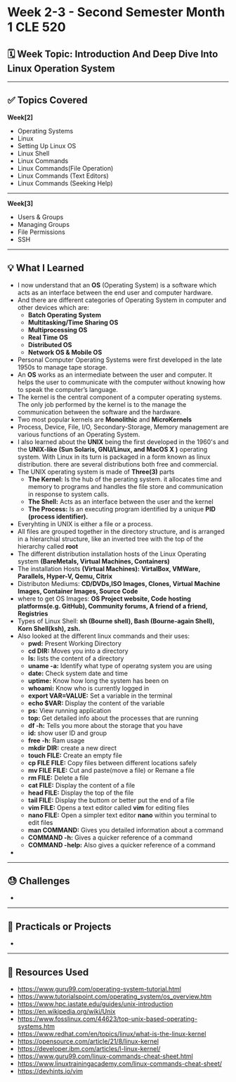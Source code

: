 # Week 2-3 - Second Semester Month 1 CLE 520

## 🗓️ Week Topic: Introduction And Deep Dive Into Linux Operation System

---

## ✅ Topics Covered

  **Week[2]**

- Operating Systems
- Linux
- Setting Up Linux OS
- Linux Shell
- Linux Commands
- Linux Commands(File Operation)
- Linux Commands (Text Editors)
- Linux Commands (Seeking Help)

---

  **Week[3]**

- Users & Groups
- Managing Groups
- File Permissions
- SSH

---

## 💡 What I Learned
- I now understand that an **OS** (Operating System) is a software which acts as an interface between the end user and computer hardware. 
- And there are different categories of Operating System in computer and other devices which are: 
  - **Batch Operating System**
  - **Multitasking/Time Sharing OS**
  - **Multiprocessing OS**
  - **Real Time OS**
  - **Distributed OS**
  - **Network OS & Mobile OS**
- Personal Computer Operating Systems were first developed in the late 1950s to manage tape storage.
- An **OS** works as an intermediate between the user and computer. It helps the user to communicate with the computer without knowing how to speak the computer’s language.
- The kernel is the central component of a computer operating systems. The only job performed by the kernel is to the manage the communication between the software and the hardware.
- Two most popular kernels are **Monolithic** and **MicroKernels**
- Process, Device, File, I/O, Secondary-Storage, Memory management are various functions of an Operating System.
- I also learned about the **UNIX** being the first developed in the 1960's and the **UNIX-like (Sun Solaris, GNU/Linux, and MacOS X )** operating system. With Linux in its turn is packaged in a form known as linux distribution. there are several distributions both free and commercial.
- The UNIX operating system is made of **Three(3)** parts
  - **The Kernel:** Is the hub of the perating system. it allocates time and memory to programs and handles the file store and communication in response to system calls.
  - **The Shell:** Acts as an interface between the user and the kernel
  - **The Process:** Is an executing program identified by a unique **PID (process identifier).**
- Everyhting in UNIX is either a file or a process.
- All files are grouped together in the directory structure, and is arranged in a hierarchial structure, like an inverted tree with the top of the hierarchy called **root**
- The different distribution installation hosts of the Linux Operating system **(BareMetals, Virtual Machines, Containers)**
- The installation Hosts **(Virtual Machines):** **VirtalBox, VMWare, Parallels, Hyper-V, Qemu, Citrix**
- Distributon Mediums: **CD/DVDs,ISO Images, Clones, Virtual Machine Images, Container Images, Source Code**
- where to get OS Images: **OS Project website, Code hosting platforms(e.g. GitHub), Community forums, A friend of a friend, Registries**
- Types of Linux Shell: **sh (Bourne shell), Bash (Bourne-again Shell), Korn Shell(ksh), zsh.**
- Also looked at the different linux commands and their uses:
  - **pwd:** Present Working Directory
  - **cd DIR:** Moves you into a directory
  - **ls:** lists the content of a directory
  - **uname -a:** Identify what type of operatng system you are using
  - **date:** Check system date and time
  - **uptime:** Know how long the system has been on
  - **whoami:** Know who is currently logged in
  - **export VAR=VALUE:** Set a variable in the terminal 
  - **echo $VAR:** Display the content of the variable
  - **ps:** View running application
  - **top:** Get detailed info about the processes that are running 
  - **df -h:** Tells you more about the storage that you have
  - **id:** show user ID and group
  - **free -h:** Ram usage
  - **mkdir DIR:** create a new direct 
  - **touch FILE:** Create an empty file
  - **cp FILE FILE:** Copy files between different locations safely
  - **mv FILE FILE:** Cut and paste(move a file) or Remane a file
  - **rm FILE:** Delete a file
  - **cat FILE:** Display the content of a file
  - **head FILE:** Display the top of the file
  - **tail FILE:** Display the buttom or better put the end of a file
  - **vim FILE:** Opens a text editor called **vim** for editing files
  - **nano FILE:** Open a simpler text editor **nano** within you terminal to edit files
  - **man COMMAND:**  Gives you detailed information about a command
  - **COMMAND -h:** Gives a quicker reference of a command
  - **COMMAND -help:** Also gives a quicker reference of a command
- 
---

## 😓 Challenges
- 

---

## 🧪 Practicals or Projects
- 

---

## 🔗 Resources Used
- https://www.guru99.com/operating-system-tutorial.html
- https://www.tutorialspoint.com/operating_system/os_overview.htm
- https://www.hpc.iastate.edu/guides/unix-introduction
- https://en.wikipedia.org/wiki/Unix
- https://www.fosslinux.com/44623/top-unix-based-operating-systems.htm
- https://www.redhat.com/en/topics/linux/what-is-the-linux-kernel
- https://opensource.com/article/21/8/linux-kernel
- https://developer.ibm.com/articles/l-linux-kernel/
- https://www.guru99.com/linux-commands-cheat-sheet.html
- https://www.linuxtrainingacademy.com/linux-commands-cheat-sheet/
- https://devhints.io/vim
